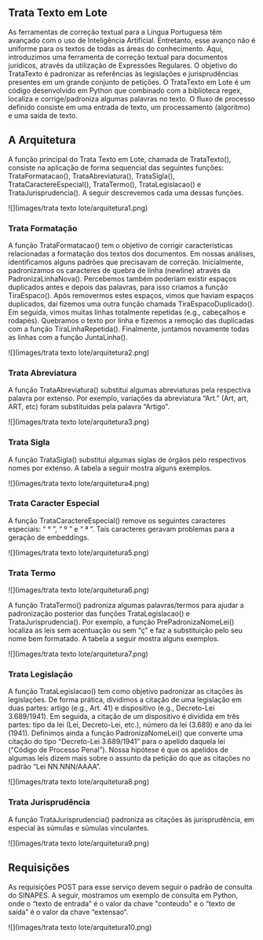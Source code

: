 Trata Texto em Lote
-------------------

As ferramentas de correção textual para a Língua Portuguesa têm avançado com o uso de Inteligência Artificial. Entretanto, esse avanço não é uniforme para os textos de todas as áreas do conhecimento. Aqui, introduzimos uma ferramenta de correção textual para documentos jurídicos, através da utilização de Expressões Regulares. O objetivo do TrataTexto é padronizar as referências às legislações e jurisprudências presentes em um grande conjunto de petições. O TrataTexto em Lote é um código desenvolvido em Python que combinado com a biblioteca regex, localiza e corrige/padroniza algumas palavras no texto. O fluxo de processo definido consiste em uma entrada de texto, um processamento (algoritmo) e uma saída de texto.

A Arquitetura
-------------

A função principal do Trata Texto em Lote, chamada de TrataTexto(), consiste na aplicação de forma sequencial das seguintes funções: TrataFormatacao(), TrataAbreviatura(), TrataSigla(), TrataCaractereEspecial(), TrataTermo(), TrataLegislacao() e TrataJurisprudencia(). A seguir descrevemos cada uma dessas funções.

![](images/trata texto lote/arquitetura1.png)

### Trata Formatação

A função TrataFormatacao() tem o objetivo de corrigir características relacionadas a formatação dos textos dos documentos. Em nossas análises, identificamos alguns padrões que precisavam de correção. Inicialmente, padronizamos os caracteres de quebra de linha (newline) através da PadronizaLinhaNova(). Percebemos também poderiam existir espaços duplicados antes e depois das palavras, para isso criamos a função TiraEspaco(). Após removermos estes espaços, vimos que haviam espaços duplicados, daí fizemos uma outra função chamada TiraEspacoDuplicado(). Em seguida, vimos muitas linhas totalmente repetidas (e.g., cabeçalhos e rodapés). Quebramos o texto por linha e fizemos a remoção das duplicadas com a função TiraLinhaRepetida(). Finalmente, juntamos novamente todas as linhas com a função JuntaLinha().

![](images/trata texto lote/arquitetura2.png)

### Trata Abreviatura

A função TrataAbreviatura() substitui algumas abreviaturas pela respectiva palavra por extenso. Por exemplo, variações da abreviatura “Art.” (Art, art, ART, etc) foram substituidas pela palavra “Artigo”.

![](images/trata texto lote/arquitetura3.png)

### Trata Sigla

A função TrataSigla() substitui algumas siglas de órgãos pelo respectivos nomes por extenso. A tabela a seguir mostra alguns exemplos.

![](images/trata texto lote/arquitetura4.png)

### Trata Caracter Especial

A função TrataCaractereEspecial() remove os seguintes caracteres especiais: “ ° ”, “ º ” e “ ª ”. Tais caracteres geravam problemas para a geração de embeddings.

![](images/trata texto lote/arquitetura5.png)

### Trata Termo

![](images/trata texto lote/arquitetura6.png)

A função TrataTermo() padroniza algumas palavras/termos para ajudar a padronização posterior das funções TrataLegislacao() e TrataJurisprudencia(). Por exemplo, a função PrePadronizaNomeLei() localiza as leis sem acentuação ou sem “ç” e faz a substituição pelo seu nome bem formatado. A tabela a seguir mostra alguns exemplos.

![](images/trata texto lote/arquitetura7.png)

### Trata Legislação

A função TrataLegislacao() tem como objetivo padronizar as citações às legislações. De forma prática, dividimos a citação de uma legislação em duas partes: artigo (e.g., Art. 41) e dispositivo (e.g., Decreto-Lei 3.689/1941). Em seguida, a citação de um dispositivo é dividida em três partes: tipo da lei (Lei, Decreto-Lei, etc.), número da lei (3.689) e ano da lei (1941). Definimos ainda a função PadronizaNomeLei() que converte uma citação do tipo “Decreto-Lei 3.689/1941” para o apelido daquela lei (“Código de Processo Penal”). Nossa hipótese é que os apelidos de algumas leis dizem mais sobre o assunto da petição do que as citações no padrão “Lei NN.NNN/AAAA”.

![](images/trata texto lote/arquitetura8.png)

### Trata Jurisprudência

A função TrataJurisprudencia() padroniza as citações às jurisprudência, em especial às súmulas e súmulas vinculantes.

![](images/trata texto lote/arquitetura9.png)

Requisições
-----------

As requisições POST para esse serviço devem seguir o padrão de consulta do SINAPES. A seguir, mostramos um exemplo de consulta em Python, onde o “texto de entrada” é o valor da chave "conteudo" e o “texto de saída” é o valor da chave “extensao”.

![](images/trata texto lote/arquitetura10.png)